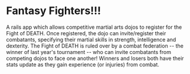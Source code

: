 # Fantasy Fighters!!!


A rails app which allows competitive martial arts dojos to register for the Fight of DEATH.  Once registered, the dojo can invite/register their combatants, specifying their martial skills in strength, intelligence and dexterity.  The Fight of DEATH is ruled over by a combat federation -- the winner of last year's tournament -- who can invite combatants from competing dojos to face one another!  Winners and losers both have their stats update as they gain experience (or injuries) from combat.
